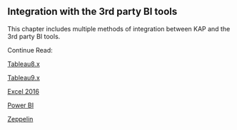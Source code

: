 ## Integration with the 3rd party BI tools

This chapter includes multiple methods of integration between KAP and the 3rd party BI tools.



Continue Read:

[Tableau8.x](integration/tableau_8.en.md)

[Tableau9.x](integration/tableau_9.en.md)

[Excel 2016](integration/excel_2016.en.md)

[Power BI](integration/powerbi.en.md)

[Zeppelin](integration/zeppelin.en.md)